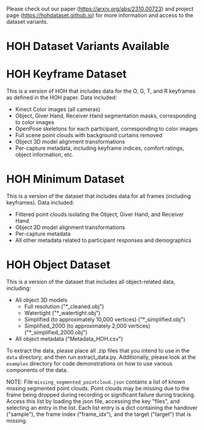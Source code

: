 Please check out our paper (https://arxiv.org/abs/2310.00723) and project page (https://hohdataset.github.io) for more information and access to the dataset variants.

# HOH Dataset Variants Available

# HOH Keyframe Dataset
This is a version of HOH that includes data for the O, G, T, and R keyframes as defined in the HOH paper. Data included:
- Kinect Color images (all cameras)
- Object, Giver Hand, Receiver Hand segmentation masks, corresponding to color images
- OpenPose skeletons for each participant, corresponding to color images
- Full scene point clouds with background curtains removed
- Object 3D model alignment transformations
- Per-capture metadata, including keyframe indices, comfort ratings, object information, etc.

# HOH Minimum Dataset
This is a version of the dataset that includes data for all frames (including keyframes). Data included:
- Filtered point clouds isolating the Object, Giver Hand, and Receiver Hand
- Object 3D model alignment transformations
- Per-capture metadata
- All other metadata related to participant responses and demographics

# HOH Object Dataset
This is a version of the dataset that includes all object-related data, including:
- All object 3D models
  - Full resolution ("*_cleaned.obj")
  - Watertight ("*_watertight.obj")
  - Simplified (to approximately 10,000 vertices) ("*_simplified.obj")
  - Simplified_2000 (to approximately 2,000 vertices) ("*_simplified_2000.obj")
- All object metadata ("Metadata_HOH.csv")


To extract the data, please place all .zip files that you intend to use in the `data` directory, and then run extract_data.py.
Additionally, please look at the `examples` directory for code demonstrations on how to use various components of the data.


NOTE: File `missing_segmented_pointcloud.json` contains a list of known missing segmented point clouds. Point clouds may be missing due to 
      the frame being dropped during recording or significant failure during tracking. Access this list by loading the json file, accessing
      the key "files", and selecting an entry in the list. Each list entry is a dict containing the handover ("sample"), the frame index ("frame_idx"),
      and the target ("target") that is missing.
